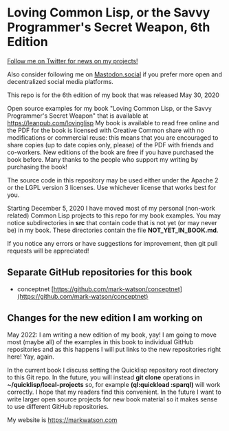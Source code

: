 # Loving Common Lisp, or the Savvy Programmer's Secret Weapon, 6th Edition

[Follow me on Twitter for news on my projects!](https://twitter.com/mark_l_watson)

Also consider following me on [Mastodon.social](https://mastodon.social/@mark_watson) if you prefer more open and decentralized social media platforms.

This repo is for the 6th edition of my book that was released May 30, 2020

Open source examples for my book "Loving Common Lisp, or the Savvy Programmer's Secret Weapon" that is available at https://leanpub.com/lovinglisp My book is available to read free online and the PDF for the book is licensed with Creative Common share with no modifications or commercial reuse: this means that you are encouraged to share copies (up to date copies only, please) of the PDF with friends and co-workers. New editions of the book are free if you have purchased the book before. Many thanks to the people who support my writing by purchasing the book!

The source code in this repository may be used either under the Apache 2 or the LGPL version 3 licenses. Use whichever license that works best for you.

Starting December 5, 2020 I have moved most of my personal (non-work related) Common Lisp projects to this repo for my book examples. You may notice subdirectories in **src** that contain code that is not yet (or may never be) in my book. These directories contain the file **NOT_YET_IN_BOOK.md**.

If you notice any errors or have suggestions for improvement, then git pull requests will be appreciated!

## Separate GitHub repositories for this book

- conceptnet [https://github.com/mark-watson/conceptnet](https://github.com/mark-watson/conceptnet)

## Changes for the new edition I am working on

May 2022: I am writing a new edition of my book, yay! I am going to move most (maybe all) of the examples in this book to individual GitHub repositories and as this happens I will put links to the new repositories right here! Yay, again.

In the current book I discuss setting the Quicklisp repository root directory to this Git repo. In the future, you will instead **git clone** operations in **~/quicklisp/local-projects** so, for example **(ql:quickload :sparql)** will work correctly. I hope that my readers find this convenient. In the future I want to write larger open source projects for new book material so it makes sense to use different GitHub repositories.

My website is https://markwatson.com
